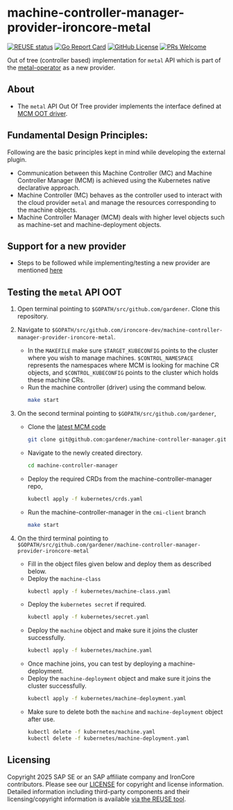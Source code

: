 # machine-controller-manager-provider-ironcore-metal

[![REUSE status](https://api.reuse.software/badge/github.com/ironcore-dev/machine-controller-manager-provider-ironcore-metal)](https://api.reuse.software/info/github.com/ironcore-dev/machine-controller-manager-provider-ironcore-metal)
[![Go Report Card](https://goreportcard.com/badge/github.com/ironcore-dev/machine-controller-manager-provider-ironcore-metal)](https://goreportcard.com/report/github.com/ironcore-dev/machine-controller-manager-provider-ironcore-metal)
[![GitHub License](https://img.shields.io/static/v1?label=License&message=Apache-2.0&color=blue)](LICENSE)
[![PRs Welcome](https://img.shields.io/badge/PRs-welcome-brightgreen.svg)](https://makeapullrequest.com)

Out of tree (controller based) implementation for `metal` API which is part of the 
[metal-operator](https://github.com/ironcore-dev/metal-operator) as a new provider.

## About
- The `metal` API Out Of Tree provider implements the interface defined at [MCM OOT driver](https://github.com/gardener/machine-controller-manager/blob/master/pkg/util/provider/driver/driver.go).

## Fundamental Design Principles:

Following are the basic principles kept in mind while developing the external plugin.
* Communication between this Machine Controller (MC) and Machine Controller Manager (MCM) is achieved using the Kubernetes native declarative approach.
* Machine Controller (MC) behaves as the controller used to interact with the cloud provider `metal` and manage the resources corresponding to the machine objects.
* Machine Controller Manager (MCM) deals with higher level objects such as machine-set and machine-deployment objects.

## Support for a new provider

- Steps to be followed while implementing/testing a new provider are mentioned [here](https://github.com/gardener/machine-controller-manager/blob/master/docs/development/cp_support_new.md)

## Testing the `metal` API OOT

1. Open terminal pointing to `$GOPATH/src/github.com/gardener`. Clone this repository.

2. Navigate to `$GOPATH/src/github.com/ironcore-dev/machine-controller-manager-provider-ironcore-metal`.
    - In the `MAKEFILE` make sure `$TARGET_KUBECONFIG` points to the cluster where you wish to manage machines. `$CONTROL_NAMESPACE` represents the namespaces where MCM is looking for machine CR objects, and `$CONTROL_KUBECONFIG` points to the cluster which holds these machine CRs.
    - Run the machine controller (driver) using the command below.
        ```bash
        make start
        ```
3. On the second terminal pointing to `$GOPATH/src/github.com/gardener`,
    - Clone the [latest MCM code](https://github.com/gardener/machine-controller-manager)
        ```bash
        git clone git@github.com:gardener/machine-controller-manager.git
        ```
    - Navigate to the newly created directory.
        ```bash
        cd machine-controller-manager
        ```
    - Deploy the required CRDs from the machine-controller-manager repo,
        ```bash
        kubectl apply -f kubernetes/crds.yaml
        ```
    - Run the machine-controller-manager in the `cmi-client` branch
        ```bash
        make start
        ```
4. On the third terminal pointing to `$GOPATH/src/github.com/gardener/machine-controller-manager-provider-ironcore-metal`
    - Fill in the object files given below and deploy them as described below.
    - Deploy the `machine-class`
        ```bash
        kubectl apply -f kubernetes/machine-class.yaml
        ```
    - Deploy the `kubernetes secret` if required.
        ```bash
        kubectl apply -f kubernetes/secret.yaml
        ```
    - Deploy the `machine` object and make sure it joins the cluster successfully.
        ```bash
        kubectl apply -f kubernetes/machine.yaml
        ```
    - Once machine joins, you can test by deploying a machine-deployment.
    - Deploy the `machine-deployment` object and make sure it joins the cluster successfully.
        ```bash
        kubectl apply -f kubernetes/machine-deployment.yaml
        ```
    - Make sure to delete both the `machine` and `machine-deployment` object after use.
        ```bash
        kubectl delete -f kubernetes/machine.yaml
        kubectl delete -f kubernetes/machine-deployment.yaml

## Licensing

Copyright 2025 SAP SE or an SAP affiliate company and IronCore contributors. Please see our [LICENSE](LICENSE) for
copyright and license information. Detailed information including third-party components and their licensing/copyright
information is available [via the REUSE tool](https://api.reuse.software/info/github.com/ironcore-dev/machine-controller-manager-provider-ironcore-metal).
